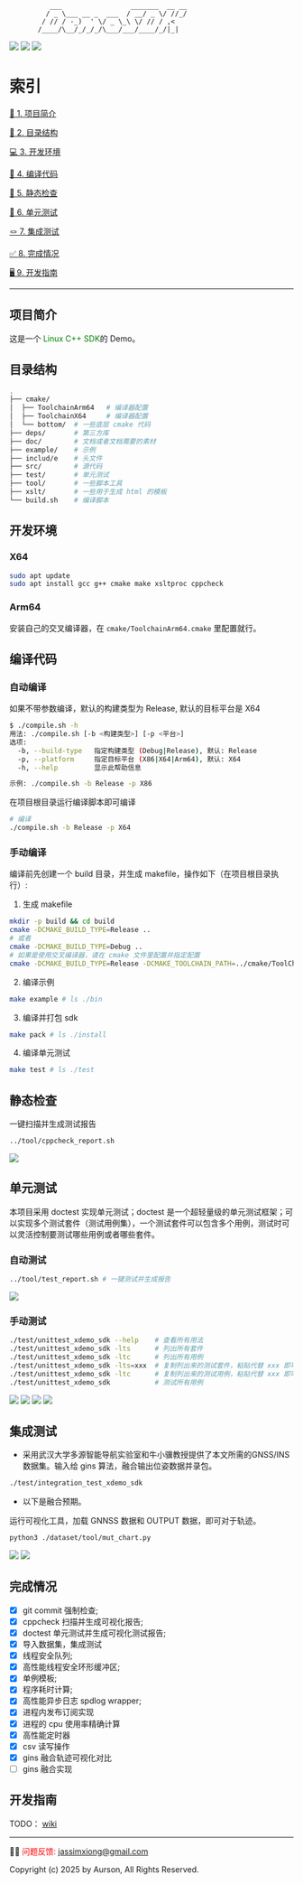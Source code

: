 ```text
          ___                 _______  __ __
         / _ \___ __ _  ___  / __/ _ \/ //_/
        / // / -_)  ' \/ _ \_\ \/ // / ,<   
       /____/\__/_/_/_/\___/___/____/_/|_|  
```

<p align="lift">
    <a href="#Language" alt="Language"><img src="https://img.shields.io/badge/language-cmake%20%7C%20shell%20%7C%20python%20%7C%20c%2Fc%2B%2B-blue" /></a>
    <a href="#arch" alt="arch"><img src="https://img.shields.io/badge/arch-arm%20%7C%20x86%20-important" /></a>
    <a href="#platform" alt="platform"><img src="https://img.shields.io/badge/platform-linux-blueviolet" /></a>
</p>

# 索引

[📑 1. 项目简介](#项目简介)

[📒 2. 目录结构](#目录结构)

[💻 3. 开发环境](#开发环境)

[🔨 4. 编译代码](#编译代码)

[🔎 5. 静态检查](#静态检查)

[💯 6. 单元测试](#单元测试)

[🪢 7. 集成测试](#集成测试)

[✅ 8. 完成情况](#完成情况)

[🖥️ 9. 开发指南](#开发指南)

***

## 项目简介
这是一个<font color = green> Linux C++ SDK</font>的 Demo。

## 目录结构

```bash
.
├── cmake/
│  ├── ToolchainArm64   # 编译器配置
│  ├── ToolchainX64     # 编译器配置
│  └── bottom/  # 一些底层 cmake 代码
├── deps/       # 第三方库
├── doc/        # 文档或者文档需要的素材
├── example/    # 示例
├── includ/e    # 头文件
├── src/        # 源代码
├── test/       # 单元测试
├── tool/       # 一些脚本工具
├── xslt/       # 一些用于生成 html 的模板
└── build.sh    # 编译脚本
```

## 开发环境

### X64

```bash
sudo apt update
sudo apt install gcc g++ cmake make xsltproc cppcheck
```
### Arm64

安装自己的交叉编译器，在 `cmake/ToolchainArm64.cmake` 里配置就行。

## 编译代码

### 自动编译

如果不带参数编译，默认的构建类型为 Release, 默认的目标平台是 X64

```bash
$ ./compile.sh -h
用法: ./compile.sh [-b <构建类型>] [-p <平台>]
选项:
  -b, --build-type   指定构建类型 (Debug|Release), 默认: Release
  -p, --platform     指定目标平台 (X86|X64|Arm64), 默认: X64
  -h, --help         显示此帮助信息

示例: ./compile.sh -b Release -p X86
```

在项目根目录运行编译脚本即可编译

```bash
# 编译
./compile.sh -b Release -p X64
```

### 手动编译
编译前先创建一个 build 目录，并生成 makefile，操作如下（在项目根目录执行）:

1. 生成 makefile

```bash
mkdir -p build && cd build
cmake -DCMAKE_BUILD_TYPE=Release ..
# 或者
cmake -DCMAKE_BUILD_TYPE=Debug ..
# 如果是使用交叉编译器，请在 cmake 文件里配置并指定配置
cmake -DCMAKE_BUILD_TYPE=Release -DCMAKE_TOOLCHAIN_PATH=../cmake/ToolChain.cmake ..
```
2. 编译示例
```bash
make example # ls ./bin
```

3. 编译并打包 sdk
```bash
make pack # ls ./install
```

4. 编译单元测试
```bash
make test # ls ./test
```

## 静态检查

一键扫描并生成测试报告

```bash
../tool/cppcheck_report.sh
```
![](.imgs/cppcheck_report.png)

## 单元测试
本项目采用 doctest 实现单元测试；doctest 是一个超轻量级的单元测试框架；可以实现多个测试套件（测试用例集），一个测试套件可以包含多个用例，测试时可以灵活控制要测试哪些用例或者哪些套件。

### 自动测试

```bash
../tool/test_report.sh # 一键测试并生成报告
```
![](.imgs/test_report.png)

### 手动测试

```bash
./test/unittest_xdemo_sdk --help    # 查看所有用法
./test/unittest_xdemo_sdk -lts      # 列出所有套件
./test/unittest_xdemo_sdk -ltc      # 列出所有用例
./test/unittest_xdemo_sdk -lts=xxx  # 复制列出来的测试套件，粘贴代替 xxx 即可测试某个套件
./test/unittest_xdemo_sdk -ltc      # 复制列出来的测试用例，粘贴代替 xxx 即可测试某个用例
./test/unittest_xdemo_sdk           # 测试所有用例
```

![](.imgs/test_suite.png)
![](.imgs/test_case.png)
![](.imgs/test_suite.png)
![](.imgs/test_case.png)

## 集成测试

+ 采用武汉大学多源智能导航实验室和牛小骥教授提供了本文所需的GNSS/INS数据集。输入给 gins 算法，融合输出位姿数据并录包。

```bash
./test/integration_test_xdemo_sdk
```
+ 以下是融合预期。

运行可视化工具，加载 GNNSS 数据和 OUTPUT 数据，即可对于轨迹。

```bash
python3 ./dataset/tool/mut_chart.py
```
![](.imgs/tool.png)
![](.imgs/gins.png)

## 完成情况

+ [X] git commit 强制检查;
+ [X] cppcheck 扫描并生成可视化报告;
+ [X] doctest 单元测试并生成可视化测试报告;
+ [X] 导入数据集，集成测试
+ [X] 线程安全队列;
+ [X] 高性能线程安全环形缓冲区;
+ [X] 单例模板;
+ [X] 程序耗时计算;
+ [X] 高性能异步日志 spdlog wrapper;
+ [X] 进程内发布订阅实现
+ [X] 进程的 cpu 使用率精确计算
+ [X] 高性能定时器
+ [X] csv 读写操作
+ [X] gins 融合轨迹可视化对比
+ [ ] gins 融合实现

## 开发指南
TODO： [wiki](https://github.com/cseek/xdemo_sdk/wiki)

***
👩‍💻 <font color = red> 问题反馈: </font> jassimxiong@gmail.com

<p align="lift">Copyright (c) 2025 by Aurson, All Rights Reserved.<p>
